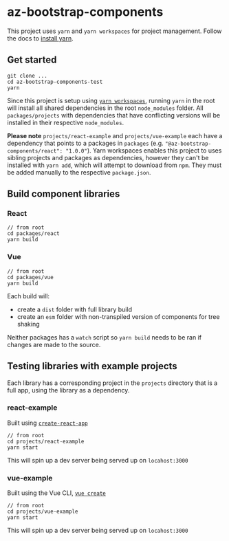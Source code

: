 # az-bootstrap-components

This project uses `yarn` and `yarn workspaces` for project management. Follow the docs to [install yarn](https://classic.yarnpkg.com/en/docs/install/#mac-stable).

## Get started
```
git clone ...
cd az-bootstrap-components-test
yarn
```

Since this project is setup using [`yarn workspaces`](), running `yarn` in the root will install all shared dependencies in the root `node_modules` folder. All `packages/projects` with dependencies that have conflicting versions will be installed in their respective `node_modules`.

**Please note** `projects/react-example` and `projects/vue-example` each have a dependency that points to a packages in `packages` (e.g. `"@az-bootstrap-components/react": "1.0.0"`). Yarn workspaces enables this project to uses sibling projects and packages as dependencies, however they can't be installed with `yarn add`, which will attempt to download from `npm`. They must be added manually to the respective `package.json`.

## Build component libraries
### React
```
// from root
cd packages/react
yarn build
```
### Vue
```
// from root
cd packages/vue
yarn build
```

Each build will:
 * create a `dist` folder with full library build
 * create an `esm` folder with non-transpiled version of components for tree shaking

Neither packages has a `watch` script so `yarn build` needs to be ran if changes are made to the source.

## Testing libraries with example projects
Each library has a corresponding project in the `projects` directory that is a full app, using the library as a dependency. 

### react-example
Built using [`create-react-app`](https://reactjs.org/docs/create-a-new-react-app.html)
```
// from root
cd projects/react-example
yarn start
```
This will spin up a dev server being served up on `locahost:3000`

### vue-example
Built using the Vue CLI, [`vue create`](https://cli.vuejs.org/guide/creating-a-project.html)
```
// from root
cd projects/vue-example
yarn start
```
This will spin up a dev server being served up on `locahost:3000`
